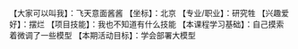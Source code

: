 【大家可以叫我】：飞天意面酱酱
【坐标】：北京
【专业/职业】：研究牲
【兴趣爱好】：摆烂
【项目技能】：我也不知道有什么技能
【本课程学习基础】：自己摸索着微调了一些模型
【本期活动目标】：学会部署大模型